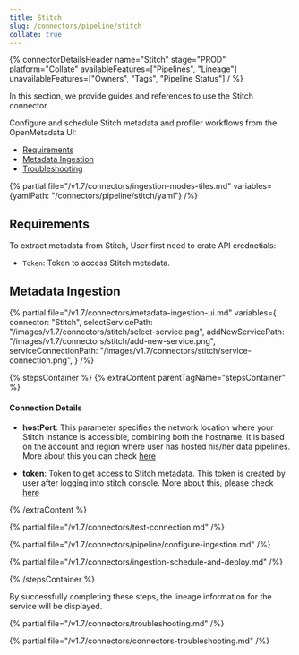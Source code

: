 ```yaml
---
title: Stitch
slug: /connectors/pipeline/stitch
collate: true
---
```


{% connectorDetailsHeader
name="Stitch"
stage="PROD"
platform="Collate"
availableFeatures=["Pipelines", "Lineage"]
unavailableFeatures=["Owners", "Tags", "Pipeline Status"]
/ %}


In this section, we provide guides and references to use the Stitch connector.

Configure and schedule Stitch metadata and profiler workflows from the OpenMetadata UI:

- [Requirements](#requirements)
- [Metadata Ingestion](#metadata-ingestion)
- [Troubleshooting](#troubleshooting)

{% partial file="/v1.7/connectors/ingestion-modes-tiles.md" variables={yamlPath: "/connectors/pipeline/stitch/yaml"} /%}

## Requirements

To extract metadata from Stitch, User first need to crate API crednetials:
- `Token`: Token to access Stitch metadata.


## Metadata Ingestion

{% partial 
    file="/v1.7/connectors/metadata-ingestion-ui.md" 
    variables={
        connector: "Stitch", 
        selectServicePath: "/images/v1.7/connectors/stitch/select-service.png",
        addNewServicePath: "/images/v1.7/connectors/stitch/add-new-service.png",
        serviceConnectionPath: "/images/v1.7/connectors/stitch/service-connection.png",
    } 
/%}

{% stepsContainer %}
{% extraContent parentTagName="stepsContainer" %}

#### Connection Details

- **hostPort**: This parameter specifies the network location where your Stitch instance is accessible, combining both the hostname. It is based on the account and region where user has hosted his/her data pipelines. More about this you can check [here](https://www.stitchdata.com/docs/developers/import-api/api#base-urls)

- **token**: Token to get access to Stitch metadata. This token is created by user after logging into stitch console. More about this, please check [here](https://www.stitchdata.com/docs/developers/import-api/guides/quick-start#obtain-api-credentials)


{% /extraContent %}

{% partial file="/v1.7/connectors/test-connection.md" /%}

{% partial file="/v1.7/connectors/pipeline/configure-ingestion.md" /%}

{% partial file="/v1.7/connectors/ingestion-schedule-and-deploy.md" /%}

{% /stepsContainer %}

By successfully completing these steps, the lineage information for the service will be displayed.

{% partial file="/v1.7/connectors/troubleshooting.md" /%}

{% partial file="/v1.7/connectors/connectors-troubleshooting.md" /%}
